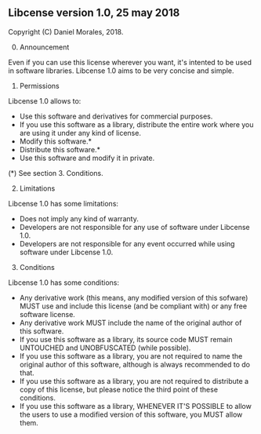 Libcense version 1.0, 25 may 2018
---------------------------------

Copyright (C) Daniel Morales, 2018.


0. Announcement

Even if you can use this license wherever you want, it's intented to be used in software libraries. Libcense 1.0 aims to 
be very concise and simple.


1. Permissions

Libcense 1.0 allows to:
  - Use this software and derivatives for commercial purposes.
  - If you use this software as a library, distribute the entire work where you are using it under any kind of license.
  - Modify this software.*
  - Distribute this software.*
  - Use this software and modify it in private.
  
(*) See section 3. Conditions.


2. Limitations

Libcense 1.0 has some limitations:
  - Does not imply any kind of warranty.
  - Developers are not responsible for any use of software under Libcense 1.0.
  - Developers are not responsible for any event occurred while using software under Libcense 1.0.
  

3. Conditions

Libcense 1.0 has some conditions:
  - Any derivative work (this means, any modified version of this sofware) MUST use and include this license 
    (and be compliant with) or any free software license.
  - Any derivative work MUST include the name of the original author of this software.
  - If you use this software as a library, its source code MUST remain UNTOUCHED and UNOBFUSCATED (while possible).
  - If you use this software as a library, you are not required to name the original author of this software, although
    is always recommended to do that.
  - If you use this software as a library, you are not required to distribute a copy of this license, but please notice
    the third point of these conditions.
  - If you use this software as a library, WHENEVER IT'S POSSIBLE to allow the users to use a modified version of this
    software, you MUST allow them.
